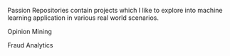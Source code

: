 Passion Repositories contain projects which I like to explore into machine learning application in various real world scenarios.

Opinion Mining

Fraud Analytics


